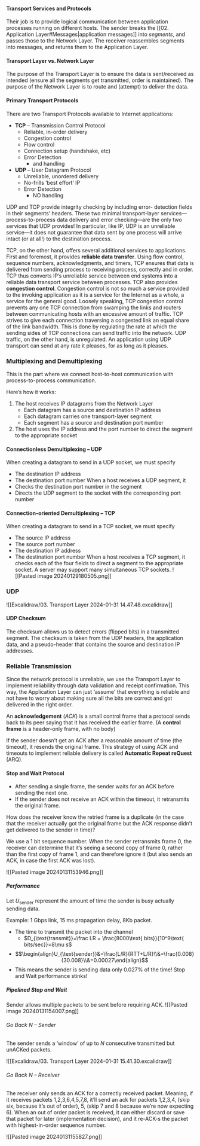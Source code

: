 #### Transport Services and Protocols
Their job is to provide logical communication between application processes running on different hosts.
The sender breaks the [[02. Application Layer#Messages|application messages]] into *segments*, and passes those to the Network Layer.
The receiver reassembles segments into messages, and returns them to the Application Layer.

#### Transport Layer vs. Network Layer
The purpose of the Transport Layer is to ensure the data is sent/received as intended (ensure all the segments get transmitted, order is maintained).
The purpose of the Network Layer is to route and (attempt) to deliver the data.

#### Primary Transport Protocols
There are two Transport Protocols available to Internet applications:
- **TCP** – Transmission Control Protocol
	- Reliable, in-order delivery
	- Congestion control
	- Flow control
	- Connection setup (handshake, etc)
	- Error Detection
		- and handling
- **UDP** – User Datagram Protocol
	- Unreliable, unordered delivery
	- No-frills ‘best effort’ IP
	- Error Detection
		- NO handling

UDP and TCP provide integrity checking by including error- detection fields in their segments’ headers. These two minimal transport-layer services—process-to-process data delivery and error checking—are the only two services that UDP provides! In particular, like IP, UDP is an unreliable service—it does not guarantee that data sent by one process will arrive intact (or at all!) to the destination process.

TCP, on the other hand, offers several additional services to applications. First and foremost, it provides **reliable data transfer**. Using flow control, sequence numbers, acknowledgments, and timers, TCP ensures that data is delivered from sending process to receiving process, correctly and in order. TCP thus converts IP’s unreliable service between end systems into a reliable data transport service between processes. TCP also provides **congestion control**. Congestion control is not so much a service provided to the invoking application as it is a service for the Internet as a whole, a service for the general good. Loosely speaking, TCP congestion control prevents any one TCP connection from swamping the links and routers between communicating hosts with an excessive amount of traffic. TCP strives to give each connection traversing a congested link an equal share of the link bandwidth. This is done by regulating the rate at which the sending sides of TCP connections can send traffic into the network. UDP traffic, on the other hand, is unregulated. An application using UDP transport can send at any rate it pleases, for as long as it pleases.

### Multiplexing and Demultiplexing
This is the part where we connect host-to-host communication with process-to-process communication.

Here’s how it works:
1. The host receives IP datagrams from the Network Layer
	- Each datagram has a source and destination IP address
	- Each datagram carries one transport-layer segment
	- Each segment has a source and destination port number
2. The host uses the IP address and the port number to direct the segment to the appropriate socket

#### Connectionless Demultiplexing – UDP
When creating a datagram to send in a UDP socket, we must specify
- The destination IP address
- The destination port number
When a host receives a UDP segment, it
- Checks the destination port number in the segment
- Directs the UDP segment to the socket with the corresponding port number

#### Connection-oriented Demultiplexing – TCP
When creating a datagram to send in a TCP socket, we must specify
- The source IP address
- The source port number
- The destination IP address
- The destination port number
When a host receives a TCP segment, it checks each of the four fields to direct a segment to the appropriate socket.
A server may support many simultaneous TCP sockets.
![[Pasted image 20240129180505.png]]

### UDP
![[Excalidraw/03. Transport Layer 2024-01-31 14.47.48.excalidraw]]

#### UDP Checksum
The checksum allows us to detect errors (flipped bits) in a transmitted segment.
The checksum is taken from the UDP headers, the application data, and a pseudo-header that contains the source and destination IP addresses.

### Reliable Transmission
Since the network protocol is unreliable, we use the Transport Layer to implement reliability through data validation and receipt confirmation. This way, the Application Layer can just ‘assume' that everything is reliable and not have to worry about making sure all the bits are correct and got delivered in the right order.

An **acknowledgement** (*ACK*) is a small control frame that a protocol sends back to its peer saying that it has received the earlier frame.
(A **control frame** is a header-only frame, with no body)

If the sender doesn’t get an ACK after a reasonable amount of time (the timeout), it resends the original frame.
This strategy of using ACK and timeouts to implement reliable delivery is called **Automatic Repeat reQuest** (ARQ).

#### Stop and Wait Protocol
- After sending a single frame, the sender waits for an ACK before sending the next one.
- If the sender does not receive an ACK within the timeout, it retransmits the original frame.

How does the receiver know the retried frame is a duplicate (in the case that the receiver actually got the original frame but the ACK response didn’t get delivered to the sender in time)?

We use a 1 bit sequence number. When the sender retransmits frame 0, the receiver can determine that it’s seeing a second copy of frame 0, rather than the first copy of frame 1, and can therefore ignore it (but also sends an ACK, in case the first ACK was lost).

![[Pasted image 20240131153946.png]]

##### Performance
Let $U_{\text{sender}}$ represent the amount of time the sender is busy actually sending data.

Example: 1 Gbps link, 15 ms propagation delay, 8Kb packet.
- The time to transmit the packet into the channel
	- $D_{\text{transmit}}=\frac LR = \frac{8000\text{ bits}}{10^9\text{ bits/sec}}=8\mu s$
- $$\begin{align}U_{\text{sender}}&=\frac{L/R}{RTT+L/R}\\&=\frac{0.008}{30.008}\\&=0.00027\end{align}$$
- This means the sender is sending data only $0.027\%$ of the time!
Stop and Wait performance stinks!

##### Pipelined Stop and Wait
Sender allows multiple packets to be sent before requiring ACK.
![[Pasted image 20240131154007.png]]


###### Go Back N – Sender
The sender sends a ‘window’ of up to $N$ consecutive transmitted but unACKed packets.

![[Excalidraw/03. Transport Layer 2024-01-31 15.41.30.excalidraw]]

###### Go Back N – Receiver
The receiver only sends an ACK for a correctly received packet. Meaning, if it receives packets 1,2,3,6,4,5,7,8, it’ll send an ack for packets 1,2,3,4, (skip six, because it’s out of order), 5, (skip 7 and 8 because we’re now expecting 6).
When an out of order packet is received, it can either discard or save that packet for later (implementation decision), and it re-ACK-s the packet with highest-in-order sequence number.

![[Pasted image 20240131155827.png]]

